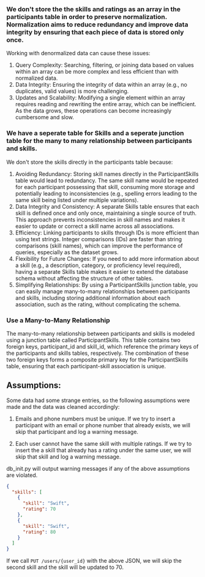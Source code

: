 ### We don't store the the skills and ratings as an array in the participants table in order to preserve normalization. Normalization aims to reduce redundancy and improve data integrity by ensuring that each piece of data is stored only once.

Working with denormalized data can cause these issues:

1. Query Complexity: Searching, filtering, or joining data based on values within an array can be more complex and less efficient than with normalized data.
2. Data Integrity: Ensuring the integrity of data within an array (e.g., no duplicates, valid values) is more challenging.
3. Updates and Scalability: Modifying a single element within an array requires reading and rewriting the entire array, which can be inefficient. As the data grows, these operations can become increasingly cumbersome and slow.

### We have a seperate table for Skills and a seperate junction table for the many to many relationship between participants and skills.

We don't store the skills directly in the participants table because:

1. Avoiding Redundancy: Storing skill names directly in the ParticipantSkills table would lead to redundancy. The same skill name would be repeated for each participant possessing that skill, consuming more storage and potentially leading to inconsistencies (e.g., spelling errors leading to the same skill being listed under multiple variations).
2. Data Integrity and Consistency: A separate Skills table ensures that each skill is defined once and only once, maintaining a single source of truth. This approach prevents inconsistencies in skill names and makes it easier to update or correct a skill name across all associations.
3. Efficiency: Linking participants to skills through IDs is more efficient than using text strings. Integer comparisons (IDs) are faster than string comparisons (skill names), which can improve the performance of queries, especially as the dataset grows.
4. Flexibility for Future Changes: If you need to add more information about a skill (e.g., a description, category, or proficiency level required), having a separate Skills table makes it easier to extend the database schema without affecting the structure of other tables.
5. Simplifying Relationships: By using a ParticipantSkills junction table, you can easily manage many-to-many relationships between participants and skills, including storing additional information about each association, such as the rating, without complicating the schema.

### Use a Many-to-Many Relationship

The many-to-many relationship between participants and skills is modeled using a junction table called ParticipantSkills. This table contains two foreign keys, participant_id and skill_id, which reference the primary keys of the participants and skills tables, respectively. The combination of these two foreign keys forms a composite primary key for the ParticipantSkills table, ensuring that each participant-skill association is unique.

## Assumptions:

Some data had some strange entries, so the following assumptions were made and the data was cleaned accordingly:

1. Emails and phone numbers must be unique. If we try to insert a participant with an email or phone number that already exists, we will skip that participant and log a warning message.

2. Each user cannot have the same skill with multiple ratings. If we try to insert the a skill that already has a rating under the same user, we will skip that skill and log a warning message.

db_init.py will output warning messages if any of the above assumptions are violated.

```json
{
  "skills": [
    {
      "skill": "Swift",
      "rating": 70
    },
    {
      "skill": "Swift",
      "rating": 80
    }
  ]
}
```

If we call `PUT /users/{user_id}` with the above JSON, we will skip the second skill and the skill will be updated to 70.
